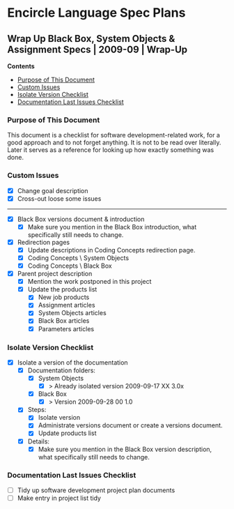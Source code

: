 ﻿Encircle Language Spec Plans
============================

Wrap Up Black Box, System Objects & Assignment Specs | 2009-09 | Wrap-Up
------------------------------------------------------------------------

__Contents__

- [Purpose of This Document](#purpose-of-this-document)
- [Custom Issues](#custom-issues)
- [Isolate Version Checklist](#isolate-version-checklist)
- [Documentation Last Issues Checklist](#documentation-last-issues-checklist)

### Purpose of This Document

This document is a checklist for software development-related work, for a good approach and to not forget anything. It is not to be read over literally. Later it serves as a reference for looking up how exactly something was done.

### Custom Issues

- [x] Change goal description
- [x] Cross-out loose some issues
-----
- [x] Black Box versions document & introduction
    - [x] Make sure you mention in the Black Box introduction, what specifically still needs to change.
- [x] Redirection pages
    - [x] Update descriptions in Coding Concepts redirection page.
    - [x] Coding Concepts \ System Objects
    - [x] Coding Concepts \ Black Box
- [x] Parent project description
    - [x] Mention the work postponed in this project
    - [x] Update the products list
        - [x] New job products
        - [x] Assignment articles
        - [x] System Objects articles
        - [x] Black Box articles
        - [x] Parameters articles

### Isolate Version Checklist

- [x] Isolate a version of the documentation
    - [x] Documentation folders:
        - [x] System Objects
            - [x] \> Already isolated version 2009-09-17 XX  3.0x
        - [x] Black Box
            - [x] \> Version 2009-09-28 00  1.0
    - [x] Steps:
        - [x] Isolate version
        - [x] Administrate versions document or create a versions document.
        - [x] Update products list
    - [x] Details:
        - [x] Make sure you mention in the Black Box version description, what specifically still needs to change.

### Documentation Last Issues Checklist

- [ ] Tidy up software development project plan documents
- [ ] Make entry in project list tidy